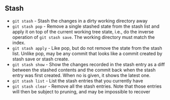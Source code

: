 ## Stash

- `git stash` - Stash the changes in a dirty working directory away
- `git stash pop` - Remove a single stashed state from the stash list and apply it on top of the current working tree state, i.e., do the inverse operation of `git stash save`. The working directory must match the index.
- `git stash apply` - Like pop, but do not remove the state from the stash list. Unlike pop, <stash> may be any commit that looks like a commit created by stash save or stash create.
- `git stash show` - Show the changes recorded in the stash entry as a diff between the stashed contents and the commit back when the stash entry was first created. When no <stash> is given, it shows the latest one. 
- `git stash list` - List the stash entries that you currently have
- `git stash clear` - Remove all the stash entries. Note that those entries will then be subject to pruning, and may be impossible to recover
